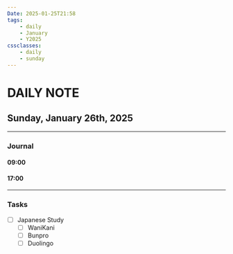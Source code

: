 ```yaml
---
Date: 2025-01-25T21:58
tags:
    - daily
    - January
    - Y2025
cssclasses:
    - daily
    - sunday
---
```

# DAILY NOTE
## Sunday, January 26th, 2025
***
### Journal

#### 09:00

#### 17:00

***
### Tasks
- [ ] Japanese Study
    - [ ] WaniKani
    - [ ] Bunpro
    - [ ] Duolingo